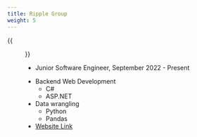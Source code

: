 ```yaml
---
title: Ripple Group
weight: 5
---
```


{{<figure src="./ripple.webp" width="200">}}

- Junior Software Engineer, September 2022 - Present
<!--more-->
- Backend Web Development
  - C#
  - ASP.NET
- Data wrangling
  - Python
  - Pandas
- [Website Link](https://ripplegroup.ca)